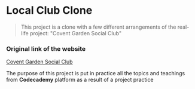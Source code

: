 # Local Club Clone

> This project is a clone with a few different arrangements of the real-life project: "Covent Garden Social Club"

### Original link of the website

[Covent Garden Social Club](https://coventgardensocialclub.co.uk/)

The purpose of this project is put in practice all the topics and teachings from **Codecademy** platform as a result of a project practice
